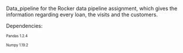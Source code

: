 Data_pipeline for the Rocker data pipeline assignment, which gives the information regarding every loan, the visits and the customers.

Dependencies:

<sub><sup>Pandas 1.2.4</sup></sub>

<sub><sup>Numpy 1.19.2</sup></sub>


